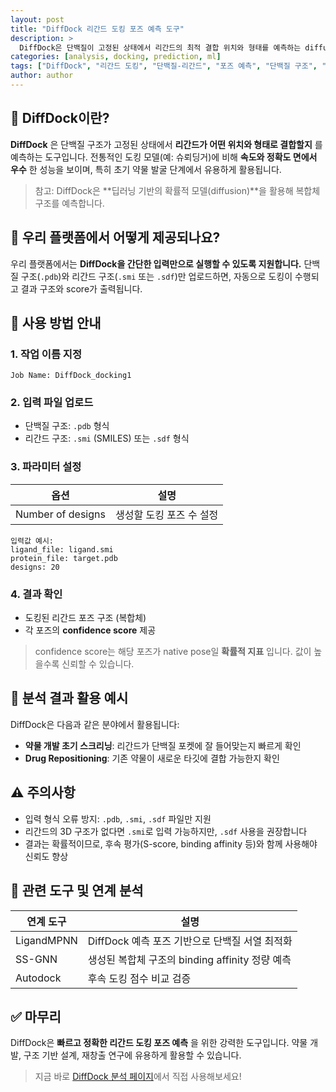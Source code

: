 ```yaml
---
layout: post
title: "DiffDock 리간드 도킹 포즈 예측 도구"
description: >
  DiffDock은 단백질이 고정된 상태에서 리간드의 최적 결합 위치와 형태를 예측하는 diffusion 기반 모델입니다. 빠르고 정확한 포즈 탐색이 가능합니다.
categories: [analysis, docking, prediction, ml]
tags: ["DiffDock", "리간드 도킹", "단백질-리간드", "포즈 예측", "단백질 구조", "small molecule", "도킹"]
author: author
---
```


## 🔬 DiffDock이란?

**DiffDock** 은 단백질 구조가 고정된 상태에서 **리간드가 어떤 위치와 형태로 결합할지** 를 예측하는 도구입니다.
전통적인 도킹 모델(예: 슈뢰딩거)에 비해 **속도와 정확도 면에서 우수** 한 성능을 보이며, 특히 초기 약물 발굴 단계에서 유용하게 활용됩니다.

> 참고: DiffDock은 \*\*딥러닝 기반의 확률적 모델(diffusion)\*\*을 활용해 복합체 구조를 예측합니다.

## 🧪 우리 플랫폼에서 어떻게 제공되나요?

우리 플랫폼에서는 **DiffDock을 간단한 입력만으로 실행할 수 있도록 지원합니다.**
단백질 구조(`.pdb`)와 리간드 구조(`.smi` 또는 `.sdf`)만 업로드하면, 자동으로 도킹이 수행되고 결과 구조와 score가 출력됩니다.

## 📝 사용 방법 안내

### 1. 작업 이름 지정

```plaintext
Job Name: DiffDock_docking1
```

### 2. 입력 파일 업로드

* 단백질 구조: `.pdb` 형식
* 리간드 구조: `.smi` (SMILES) 또는 `.sdf` 형식

### 3. 파라미터 설정

| 옵션                | 설명             |
|-------------------|----------------|
| Number of designs | 생성할 도킹 포즈 수 설정 |

```plaintext
입력값 예시:
ligand_file: ligand.smi
protein_file: target.pdb
designs: 20
```

### 4. 결과 확인

* 도킹된 리간드 포즈 구조 (복합체)
* 각 포즈의 **confidence score** 제공

> confidence score는 해당 포즈가 native pose일 **확률적 지표** 입니다. 값이 높을수록 신뢰할 수 있습니다.

## 🧬 분석 결과 활용 예시

DiffDock은 다음과 같은 분야에서 활용됩니다:

* **약물 개발 초기 스크리닝**: 리간드가 단백질 포켓에 잘 들어맞는지 빠르게 확인
* **Drug Repositioning**: 기존 약물이 새로운 타깃에 결합 가능한지 확인

## ⚠️ 주의사항

* 입력 형식 오류 방지: `.pdb`, `.smi`, `.sdf` 파일만 지원
* 리간드의 3D 구조가 없다면 `.smi`로 입력 가능하지만, `.sdf` 사용을 권장합니다
* 결과는 확률적이므로, 후속 평가(S-score, binding affinity 등)와 함께 사용해야 신뢰도 향상

## 🔄 관련 도구 및 연계 분석

| 연계 도구      | 설명                                 |
|----------|------------------------------------|
| LigandMPNN | DiffDock 예측 포즈 기반으로 단백질 서열 최적화     |
| SS-GNN     | 생성된 복합체 구조의 binding affinity 정량 예측 |
| Autodock   | 후속 도킹 점수 비교 검증                     |

## ✅ 마무리

DiffDock은 **빠르고 정확한 리간드 도킹 포즈 예측** 을 위한 강력한 도구입니다.
약물 개발, 구조 기반 설계, 재창출 연구에 유용하게 활용할 수 있습니다.

> 지금 바로 <a href="#" onclick="window.open('https://curie.kr:444/Analysis/DiffDock', '_blank'); return false;" rel="noopener noreferrer">DiffDock 분석 페이지</a>에서 직접 사용해보세요!
